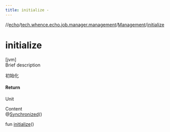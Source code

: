 ```yaml
---
title: initialize -
---
```

//[echo](../../index.md)/[tech.whence.echo.job.manager.management](../index.md)/[Management](index.md)/[initialize](initialize.md)



# initialize  
[jvm]  
Brief description  


初始化



#### Return  


Unit

  
Content  
@[Synchronized](https://kotlinlang.org/api/latest/jvm/stdlib/kotlin.jvm/-synchronized/index.html)()  
  
fun [initialize](initialize.md)()  




